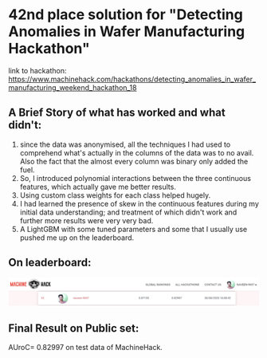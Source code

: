 # 42nd place solution for "Detecting Anomalies in Wafer Manufacturing Hackathon"
link to hackathon: https://www.machinehack.com/hackathons/detecting_anomalies_in_wafer_manufacturing_weekend_hackathon_18

## A Brief Story of what has worked and what didn't:<br>
1. since the data was anonymised, all the techniques I had used to comprehend what's actually in the columns of the data was to no avail. Also the fact that the almost every column was binary only added the fuel.
2. So, I introduced polynomial interactions between the three continuous features, which actually gave me better results.
3. Using custom class weights for each class helped hugely.
4. I had learned the presence of skew in the continuous features during my initial data understanding; and treatment of which didn't work and further more results were very very bad.
5. A LightGBM with some tuned parameters and some that I usually use pushed me up on the leaderboard.

## On leaderboard:
<img src= ".images/leaderboard-position-screengrab.jpg" alt="my postition on leaderboard"/>

## Final Result on Public set:
AUroC= 0.82997 on test data of MachineHack.